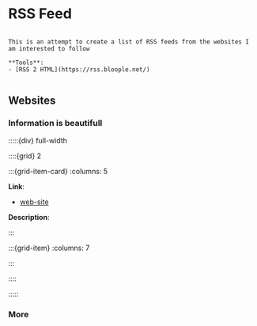 # RSS Feed

```{note}

This is an attempt to create a list of RSS feeds from the websites I am interested to follow

**Tools**:
- [RSS 2 HTML](https://rss.bloople.net/)


```

## Websites

### Information is beautifull

:::::{div} full-width

::::{grid} 2

:::{grid-item-card}
:columns: 5

**Link**:

- [web-site](https://informationisbeautiful.net/)

**Description**:

:::

:::{grid-item}
:columns: 7

<script src="//rss.bloople.net/?url=http%3A%2F%2Ffeeds.feedburner.com%2FInformationIsBeautiful&detail=100&limit=3&showicon=true&type=js"></script>

:::

::::

:::::


### More